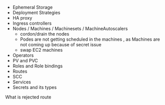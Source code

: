 - Ephemeral Storage
- Deployment Strategies
- HA proxy
- Ingress controllers
- Nodes / Machines / Machinesets / MachineAutoscalers
   - cordon/drain the nodes
   - Podes are not getting scheduled in the machines , as Machines are not coming up because of secret issue
   - swap EC2 machines
- Operators
- PV and PVC
- Roles and Role bindings
- Routes
- SCC
- Services
- Secrets and its types


What is rejected route
